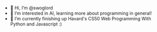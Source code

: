 - 👋 Hi, I’m @swoglord
- 👀 I’m interested in AI, learning more about programming in general!
- 🌱 I’m currently finishing up Havard's CS50 Web Programming With Python and Javascript :)

<!---
swoglord/swoglord is a ✨ special ✨ repository because its `README.md` (this file) appears on your GitHub profile.
You can click the Preview link to take a look at your changes.
--->

